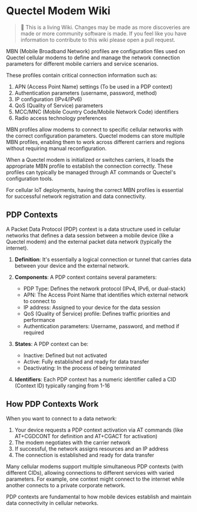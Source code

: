 Quectel Modem Wiki
=================================
> :book: This is a living Wiki. Changes may be made as more discoveries are made or more community software is made. If you feel like you have information to contribute to this wiki please open a pull request.


MBN (Mobile Broadband Network) profiles are configuration files used on Quectel cellular modems to define and manage the network connection parameters for different mobile carriers and service scenarios.

These profiles contain critical connection information such as:

1. APN (Access Point Name) settings (To be used in a PDP context)
2. Authentication parameters (username, password, method)
3. IP configuration (IPv4/IPv6)
4. QoS (Quality of Service) parameters
5. MCC/MNC (Mobile Country Code/Mobile Network Code) identifiers
6. Radio access technology preferences

MBN profiles allow modems to connect to specific cellular networks with the correct configuration parameters. Quectel modems can store multiple MBN profiles, enabling them to work across different carriers and regions without requiring manual reconfiguration.

When a Quectel modem is initialized or switches carriers, it loads the appropriate MBN profile to establish the connection correctly. These profiles can typically be managed through AT commands or Quectel's configuration tools.

For cellular IoT deployments, having the correct MBN profiles is essential for successful network registration and data connectivity.

## PDP Contexts

A Packet Data Protocol (PDP) context is a data structure used in cellular networks that defines a data session between a mobile device (like a Quectel modem) and the external packet data network (typically the internet).

1. **Definition**: It's essentially a logical connection or tunnel that carries data between your device and the external network.
    
2. **Components**: A PDP context contains several parameters:
    
    - PDP Type: Defines the network protocol (IPv4, IPv6, or dual-stack)
    - APN: The Access Point Name that identifies which external network to connect to
    - IP address: Assigned to your device for the data session
    - QoS (Quality of Service) profile: Defines traffic priorities and performance
    - Authentication parameters: Username, password, and method if required
3. **States**: A PDP context can be:
    
    - Inactive: Defined but not activated
    - Active: Fully established and ready for data transfer
    - Deactivating: In the process of being terminated
4. **Identifiers**: Each PDP context has a numeric identifier called a CID (Context ID) typically ranging from 1-16
    

## How PDP Contexts Work

When you want to connect to a data network:

1. Your device requests a PDP context activation via AT commands (like AT+CGDCONT for definition and AT+CGACT for activation)
2. The modem negotiates with the carrier network
3. If successful, the network assigns resources and an IP address
4. The connection is established and ready for data transfer

Many cellular modems support multiple simultaneous PDP contexts (with different CIDs), allowing connections to different services with varied parameters. For example, one context might connect to the internet while another connects to a private corporate network.

PDP contexts are fundamental to how mobile devices establish and maintain data connectivity in cellular networks.